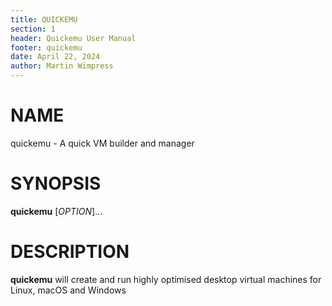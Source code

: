 ```yaml
---
title: QUICKEMU
section: 1
header: Quickemu User Manual
footer: quickemu
date: April 22, 2024
author: Martin Wimpress
---
```


# NAME

quickemu - A quick VM builder and manager

# SYNOPSIS

**quickemu** [*OPTION*]...

# DESCRIPTION

**quickemu** will create and run highly optimised desktop virtual machines for Linux,
macOS and Windows
